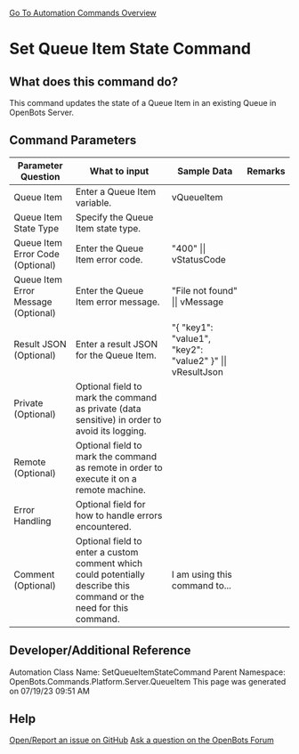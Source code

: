 <!--TITLE: Set Queue Item State Command -->
<!-- SUBTITLE: a command in the Platform Commands\Server\Queue Item group. -->
[Go To Automation Commands Overview](/automation-commands)


# Set Queue Item State Command


## What does this command do?
This command updates the state of a Queue Item in an existing Queue in OpenBots Server.


## Command Parameters
| Parameter Question   	| What to input  	|  Sample Data 	| Remarks  	|
| ---                    | ---               | ---           | ---       |
|Queue Item|Enter a Queue Item variable.|vQueueItem||
|Queue Item State Type|Specify the Queue Item state type.|||
|Queue Item Error Code (Optional)|Enter the Queue Item error code.|"400" \|\| vStatusCode||
|Queue Item Error Message (Optional)|Enter the Queue Item error message.|"File not found" \|\| vMessage||
|Result JSON (Optional)|Enter a result JSON for the Queue Item.|"{ \"key1\": \"value1\", \"key2\": \"value2\" }" \|\| vResultJson||
|Private (Optional)|Optional field to mark the command as private (data sensitive) in order to avoid its logging.|||
|Remote (Optional)|Optional field to mark the command as remote in order to execute it on a remote machine.|||
|Error Handling|Optional field for how to handle errors encountered.|||
|Comment (Optional)|Optional field to enter a custom comment which could potentially describe this command or the need for this command.|I am using this command to...||


## Developer/Additional Reference
Automation Class Name: SetQueueItemStateCommand
Parent Namespace: OpenBots.Commands.Platform.Server.QueueItem
This page was generated on 07/19/23 09:51 AM


## Help
[Open/Report an issue on GitHub](https://github.com/OpenBotsAI/OpenBots.Studio/issues/new)
[Ask a question on the OpenBots Forum](https://openbots.ai/forums/)
